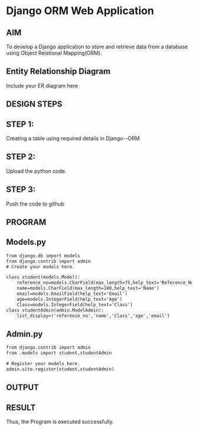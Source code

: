 # Django ORM Web Application

## AIM
To develop a Django application to store and retrieve data from a database using Object Relational Mapping(ORM).

## Entity Relationship Diagram

Include your ER diagram here

## DESIGN STEPS

## STEP 1:
Creating a table using required details in Django--ORM

## STEP 2:
Upload the python code.

## STEP 3:
Push the code to github
## PROGRAM
## Models.py
```html
from django.db import models
from django.contrib import admin
# Create your models here.

class student(models.Model):
    reference_no=models.CharField(max_length=75,help_text='Reference_No.')
    name=models.CharField(max_length=100,help_text='Name')
    email=models.EmailField(help_text='Email')
    age=models.IntegerField(help_text='Age')
    Class=models.IntegerField(help_text='Class')
class studentAdmin(admin.ModelAdmin):
    list_display=('reference_no','name','Class','age','email')
```
## Admin.py
```html
from django.contrib import admin
from .models import student,studentAdmin

# Register your models here.
admin.site.register(student,studentAdmin)
```
## OUTPUT



## RESULT
Thus, the Program is executed successfully.
